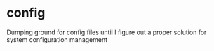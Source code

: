 # config

Dumping ground for config files until I figure out a proper solution for system configuration management
